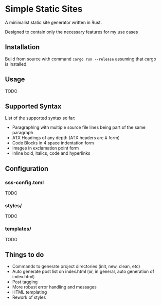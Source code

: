 # Simple Static Sites

A minimalist static site generator written in Rust.

Designed to contain only the necessary features for my use cases

## Installation

Build from source with command `cargo run --release` assuming that cargo is installed.

## Usage

TODO

## Supported Syntax

List of the supported syntax so far:

- Paragraphing with multiple source file lines being part of the same paragraph
- ATX Headings of any depth (ATX headers are # form)
- Code Blocks in 4 space indentation form
- Images in exclamation point form
- Inline bold, italics, code and hyperlinks

## Configuration 

### sss-config.toml

TODO 

### styles/

TODO

### templates/ 

TODO

## Things to do

- Commands to generate project directories (init, new, clean, etc)
- Auto generate post list on index.html (or, in general, auto generation of index.html)
- Post tagging
- More robust error handling and messages
- HTML templating
- Rework of styles
